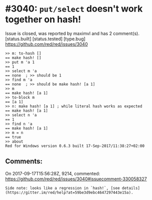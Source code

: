 
#3040: `put/select` doesn't work together on hash!
================================================================================
Issue is closed, was reported by maximvl and has 2 comment(s).
[status.built] [status.tested] [type.bug]
<https://github.com/red/red/issues/3040>

```
>> m: to-hash []
== make hash! []
>> put m 'a 1
== 1
>> select m 'a
== none  ; >> should be 1
>> find m 'a
== none  ; >> should be make hash! [a 1]
>> m
== make hash! [a 1]
>> to-block m
== [a 1]
>> n: make hash! [a 1] ; while literal hash works as expected
== make hash! [a 1]
>> select n 'a
== 1
>> find n 'a
== make hash! [a 1]
>> m = n
== true
>> about
Red for Windows version 0.6.3 built 17-Sep-2017/11:38:27+02:00
```


Comments:
--------------------------------------------------------------------------------

On 2017-09-17T15:56:28Z, 9214, commented:
<https://github.com/red/red/issues/3040#issuecomment-330058327>

    Side note: looks like a regression in `hash!`, [see details](https://gitter.im/red/help?at=59be3d9ebc4647297443e15a).

